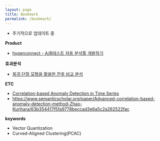 ```yaml
---
layout: page
title: Bookmark
permalink: /bookmark/
---
```


- 주기적으로 업데이트 중
  
**Product**
- [hyperconnect - A/B테스트 자동 분석툴 개발하기](https://hyperconnect.github.io/2021/02/26/auto-stats-test.html)
  
**효과분석**
- [회귀 단절 모형을 활용한 전후 비교 분석](https://hyperconnect.github.io/2021/06/07/regression-discontinuity-in-time.html)
  
**ETC**
- [Correlation-based Anomaly Detection in Time Series](https://exascale.info/assets/pdf/students/2020_MSc_AdrianHaenni.pdf)
- https://www.semanticscholar.org/paper/Advanced-correlation-based-anomaly-detection-method-Zhao-Kurihara/63b354417f5fa9778beccad3e6a5c2a262522fac
  

**keywords**  
- Vector Quantization
- Curved-Aligned Clustering(PCAC)